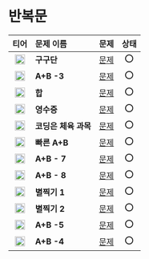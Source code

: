 # 반복문

|티어|문제 이름|문제|상태|
|:---:|:---|:---:|:---:|
|<img src="https://d2gd6pc034wcta.cloudfront.net/tier/1.svg" width="20"/>|**구구단**|[문제](https://www.acmicpc.net/problem/2739)|⭕️|  
|<img src="https://d2gd6pc034wcta.cloudfront.net/tier/1.svg" width="20"/>|**A+B -3**|[문제](https://www.acmicpc.net/problem/10950)|⭕️|  
|<img src="https://d2gd6pc034wcta.cloudfront.net/tier/1.svg" width="20"/>|**합**|[문제](https://www.acmicpc.net/problem/8393)|⭕️|  
|<img src="https://d2gd6pc034wcta.cloudfront.net/tier/2.svg" width="20"/>|**영수증**|[문제](https://www.acmicpc.net/problem/25304)|⭕️|  
|<img src="https://d2gd6pc034wcta.cloudfront.net/tier/1.svg" width="20"/>|**코딩은 체육 과목**|[문제](https://www.acmicpc.net/problem/25314)|⭕️|  
|<img src="https://d2gd6pc034wcta.cloudfront.net/tier/2.svg" width="20"/>|**빠른 A+B**|[문제](https://www.acmicpc.net/problem/15552)|⭕️|  
|<img src="https://d2gd6pc034wcta.cloudfront.net/tier/1.svg" width="20"/>|**A+B - 7**|[문제](https://www.acmicpc.net/problem/11021)|⭕️|  
|<img src="https://d2gd6pc034wcta.cloudfront.net/tier/1.svg" width="20"/>|**A+B - 8**|[문제](https://www.acmicpc.net/problem/11022)|⭕️|  
|<img src="https://d2gd6pc034wcta.cloudfront.net/tier/1.svg" width="20"/>|**별찍기 1**|[문제](https://www.acmicpc.net/problem/2438)|⭕️|  
|<img src="https://d2gd6pc034wcta.cloudfront.net/tier/2.svg" width="20"/>|**별찍기 2**|[문제](https://www.acmicpc.net/problem/2439)|⭕️|  
|<img src="https://d2gd6pc034wcta.cloudfront.net/tier/1.svg" width="20"/>|**A+B -5**|[문제](https://www.acmicpc.net/problem/10952)|⭕️|  
|<img src="https://d2gd6pc034wcta.cloudfront.net/tier/1.svg" width="20"/>|**A+B -4**|[문제](https://www.acmicpc.net/problem/10951)|⭕️|  